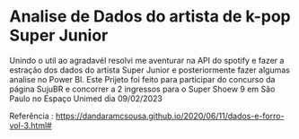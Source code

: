 
# Analise de Dados do artista de k-pop Super Junior



Unindo o util ao agradavél resolvi me aventurar na API do spotify e fazer a estração dos dados do artista Super Junior e posteriormente fazer algumas analise no Power BI.
Este Prijeto foi feito para participar do concurso da página SujuBR e concorrer a 2 ingressos para o Super Shoew 9 em São Paulo no Espaço Unimed dia 09/02/2023

Referência : https://dandaramcsousa.github.io/2020/06/11/dados-e-forro-vol-3.html#
